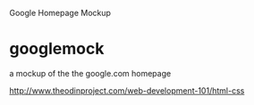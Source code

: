 Google Homepage Mockup

# googlemock
a mockup of the the google.com homepage

http://www.theodinproject.com/web-development-101/html-css
